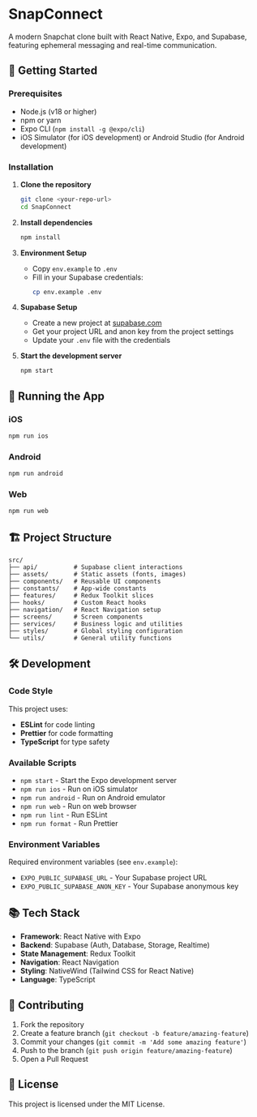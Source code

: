 # SnapConnect

A modern Snapchat clone built with React Native, Expo, and Supabase, featuring ephemeral messaging and real-time communication.

## 🚀 Getting Started

### Prerequisites

- Node.js (v18 or higher)
- npm or yarn
- Expo CLI (`npm install -g @expo/cli`)
- iOS Simulator (for iOS development) or Android Studio (for Android development)

### Installation

1. **Clone the repository**

   ```bash
   git clone <your-repo-url>
   cd SnapConnect
   ```

2. **Install dependencies**

   ```bash
   npm install
   ```

3. **Environment Setup**
   - Copy `env.example` to `.env`
   - Fill in your Supabase credentials:
     ```bash
     cp env.example .env
     ```

4. **Supabase Setup**
   - Create a new project at [supabase.com](https://supabase.com)
   - Get your project URL and anon key from the project settings
   - Update your `.env` file with the credentials

5. **Start the development server**
   ```bash
   npm start
   ```

## 📱 Running the App

### iOS

```bash
npm run ios
```

### Android

```bash
npm run android
```

### Web

```bash
npm run web
```

## 🏗️ Project Structure

```
src/
├── api/          # Supabase client interactions
├── assets/       # Static assets (fonts, images)
├── components/   # Reusable UI components
├── constants/    # App-wide constants
├── features/     # Redux Toolkit slices
├── hooks/        # Custom React hooks
├── navigation/   # React Navigation setup
├── screens/      # Screen components
├── services/     # Business logic and utilities
├── styles/       # Global styling configuration
└── utils/        # General utility functions
```

## 🛠️ Development

### Code Style

This project uses:

- **ESLint** for code linting
- **Prettier** for code formatting
- **TypeScript** for type safety

### Available Scripts

- `npm start` - Start the Expo development server
- `npm run ios` - Run on iOS simulator
- `npm run android` - Run on Android emulator
- `npm run web` - Run on web browser
- `npm run lint` - Run ESLint
- `npm run format` - Run Prettier

### Environment Variables

Required environment variables (see `env.example`):

- `EXPO_PUBLIC_SUPABASE_URL` - Your Supabase project URL
- `EXPO_PUBLIC_SUPABASE_ANON_KEY` - Your Supabase anonymous key

## 📚 Tech Stack

- **Framework**: React Native with Expo
- **Backend**: Supabase (Auth, Database, Storage, Realtime)
- **State Management**: Redux Toolkit
- **Navigation**: React Navigation
- **Styling**: NativeWind (Tailwind CSS for React Native)
- **Language**: TypeScript

## 🤝 Contributing

1. Fork the repository
2. Create a feature branch (`git checkout -b feature/amazing-feature`)
3. Commit your changes (`git commit -m 'Add some amazing feature'`)
4. Push to the branch (`git push origin feature/amazing-feature`)
5. Open a Pull Request

## 📄 License

This project is licensed under the MIT License.
